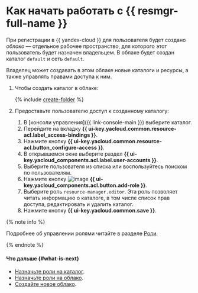 # Как начать работать с {{ resmgr-full-name }}

При регистрации в {{ yandex-cloud }} для пользователя будет создано _облако_ — отдельное рабочее пространство, для которого этот пользователь будет назначен владельцем. В облаке будет создан каталог `default` и сеть `default`.

Владелец может создавать в этом облаке новые каталоги и ресурсы, а также управлять правами доступа к ним.

1. Чтобы создать каталог в облаке:

    {% include [create-folder](../_includes/create-folder.md) %}

1. Предоставьте пользователю доступ к созданному каталогу:

    1. В [консоли управления]({{ link-console-main }}) выберите каталог.
    1. Перейдите на вкладку **{{ ui-key.yacloud.common.resource-acl.label_access-bindings }}**.
    1. Нажмите кнопку **{{ ui-key.yacloud.common.resource-acl.button_configure-access }}**.
    1. В открывшемся окне выберите раздел **{{ ui-key.yacloud_components.acl.label.user-accounts }}**.
    1. Выберите пользователя из списка или воспользуйтесь поиском по пользователям.
    1. Нажмите кнопку ![image](../_assets/console-icons/plus.svg) **{{ ui-key.yacloud_components.acl.button.add-role }}**.
    1. Выберите роль `resource-manager.editor`. Эта роль позволяет читать информацию о каталоге, в том числе список прав доступа, редактировать и удалить каталог.
    1. Нажмите кнопку **{{ ui-key.yacloud.common.save }}**.

{% note info %}

Подробнее об управлении ролями читайте в разделе [Роли](../iam/concepts/access-control/roles.md).

{% endnote %}

#### Что дальше {#what-is-next}

* [Назначьте роли на каталог](operations/folder/set-access-bindings.md).
* [Назначьте роли на облако](operations/cloud/set-access-bindings.md).
* [Создайте новое облако](operations/cloud/create).